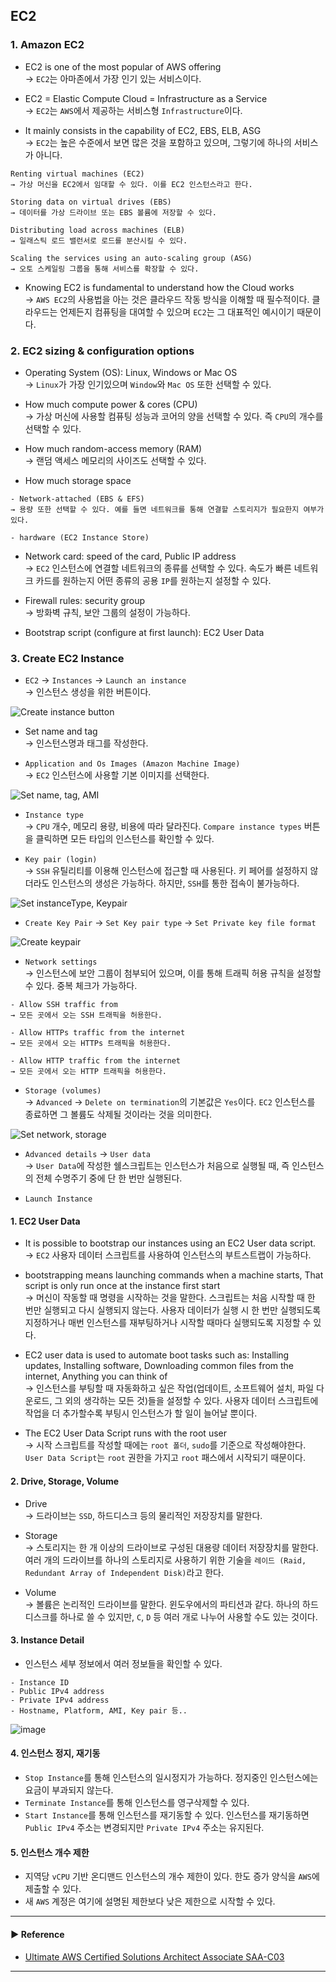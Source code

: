 ## EC2
### 1. Amazon EC2
- EC2 is one of the most popular of AWS offering  
→ `EC2`는 아마존에서 가장 인기 있는 서비스이다. 

- EC2 = Elastic Compute Cloud = Infrastructure as a Service  
→ `EC2`는 `AWS`에서 제공하는 서비스형 `Infrastructure`이다.

- It mainly consists in the capability of EC2, EBS, ELB, ASG  
→ `EC2`는 높은 수준에서 보면 많은 것을 포함하고 있으며, 그렇기에 하나의 서비스가 아니다. 
~~~
Renting virtual machines (EC2)
→ 가상 머신을 EC2에서 임대할 수 있다. 이를 EC2 인스턴스라고 한다.

Storing data on virtual drives (EBS)
→ 데이터를 가상 드라이브 또는 EBS 볼륨에 저장할 수 있다.

Distributing load across machines (ELB)
→ 일래스틱 로드 밸런서로 로드를 분산시킬 수 있다.

Scaling the services using an auto-scaling group (ASG)
→ 오토 스케일링 그룹을 통해 서비스를 확장할 수 있다.
~~~  

- Knowing EC2 is fundamental to understand how the Cloud works  
→ `AWS EC2`의 사용법을 아는 것은 클라우드 작동 방식을 이해할 때 필수적이다. 클라우드는 언제든지 컴퓨팅을 대여할 수 있으며 `EC2`는 그 대표적인 예시이기 때문이다.

### 2. EC2 sizing & configuration options
- Operating System (OS): Linux, Windows or Mac OS  
→ `Linux`가 가장 인기있으며 `Window`와 `Mac OS` 또한 선택할 수 있다.

- How much compute power & cores (CPU)  
→ 가상 머신에 사용할 컴퓨팅 성능과 코어의 양을 선택할 수 있다. 즉 `CPU`의 개수를 선택할 수 있다.

- How much random-access memory (RAM)  
→ 랜덤 액세스 메모리의 사이즈도 선택할 수 있다.

- How much storage space
~~~
- Network-attached (EBS & EFS)
→ 용량 또한 선택할 수 있다. 예를 들면 네트워크를 통해 연결할 스토리지가 필요한지 여부가 있다.

- hardware (EC2 Instance Store)
~~~

- Network card: speed of the card, Public IP address  
→ `EC2` 인스턴스에 연결할 네트워크의 종류를 선택할 수 있다. 속도가 빠른 네트워크 카드를 원하는지 어떤 종류의 공용 `IP`를 원하는지 설정할 수 있다.

- Firewall rules: security group  
→ 방화벽 규칙, 보안 그룹의 설정이 가능하다.

- Bootstrap script (configure at first launch): EC2 User Data

### 3. Create EC2 Instance
- `EC2` → `Instances` → `Launch an instance`  
→ 인스턴스 생성을 위한 버튼이다.

![Create instance button](https://user-images.githubusercontent.com/97398071/229365921-a4eda42b-2682-4006-909d-954faf6c7510.png)

- Set name and tag  
→ 인스턴스명과 태그를 작성한다.

- `Application and Os Images (Amazon Machine Image)`  
→ `EC2` 인스턴스에 사용할 기본 이미지를 선택한다.

![Set name, tag, AMI](https://user-images.githubusercontent.com/97398071/229365918-745e675d-e506-40b8-82c8-6e9dba2e8021.png)

- `Instance type`  
→ `CPU` 개수, 메모리 용량, 비용에 따라 달라진다. `Compare instance types` 버튼을 클릭하면 모든 타입의 인스턴스를 확인할 수 있다.

- `Key pair (login)`  
→ `SSH` 유틸리티를 이용해 인스턴스에 접근할 때 사용된다. 키 페어를 설정하지 않더라도 인스턴스의 생성은 가능하다. 하지만, `SSH`를 통한 접속이 불가능하다.

![Set instanceType, Keypair](https://user-images.githubusercontent.com/97398071/229365919-d96cb2da-ae60-45a3-880a-083485b6ceb7.png)

- `Create Key Pair` → `Set Key pair type` → `Set Private key file format`

![Create keypair](https://user-images.githubusercontent.com/97398071/229365920-da11d8ef-84fe-4769-afbd-a1612976c74c.png)

- `Network settings`  
→ 인스턴스에 보안 그룹이 첨부되어 있으며, 이를 통해 트래픽 허용 규칙을 설정할 수 있다. 중복 체크가 가능하다.
~~~
- Allow SSH traffic from
→ 모든 곳에서 오는 SSH 트래픽을 허용한다.

- Allow HTTPs traffic from the internet
→ 모든 곳에서 오는 HTTPs 트래픽을 허용한다.

- Allow HTTP traffic from the internet
→ 모든 곳에서 오는 HTTP 트래픽을 허용한다.
~~~

- `Storage (volumes)`  
→ `Advanced` → `Delete on termination`의 기본값은 `Yes`이다. `EC2` 인스턴스를 종료하면 그 볼륨도 삭제될 것이라는 것을 의미한다.

![Set network, storage](https://user-images.githubusercontent.com/97398071/229365917-55574eef-17c9-42f3-b610-926988bf2afc.png)

- `Advanced details` → `User data`  
→ `User Data`에 작성한 쉘스크립트는 인스턴스가 처음으로 실행될 때, 즉 인스턴스의 전체 수명주기 중에 단 한 번만 실행된다. 

- `Launch Instance`

#### 1. EC2 User Data
- It is possible to bootstrap our instances using an EC2 User data script.  
→ `EC2` 사용자 데이터 스크립트를 사용하여 인스턴스의 부트스트랩이 가능하다.

- bootstrapping means launching commands when a machine starts, That script is only run once at the instance first start  
→ 머신이 작동할 때 명령을 시작하는 것을 말한다. 스크립트는 처음 시작할 때 한 번만 실행되고 다시 실행되지 않는다. 사용자 데이터가 실행 시 한 번만 실행되도록 지정하거나 매번 인스턴스를 재부팅하거나 시작할 때마다 실행되도록 지정할 수 있다.

- EC2 user data is used to automate boot tasks such as: Installing updates, Installing software, Downloading common files from the internet, Anything you can think of  
→ 인스턴스를 부팅할 때 자동화하고 싶은 작업(업데이트, 소프트웨어 설치, 파일 다운로드, 그 외의 생각하는 모든 것)들을 설정할 수 있다. 사용자 데이터 스크립트에 작업을 더 추가할수록 부팅시 인스턴스가 할 일이 늘어날 뿐이다.

- The EC2 User Data Script runs with the root user  
→ 시작 스크립트를 작성할 때에는 `root 폴더`, `sudo`를 기준으로 작성해야한다. `User Data Script`는 `root` 권한을 가지고 `root` 패스에서 시작되기 때문이다.

#### 2. Drive, Storage, Volume
- Drive  
→ 드라이브는 `SSD`, 하드디스크 등의 물리적인 저장장치를 말한다.

- Storage  
→ 스토리지는 한 개 이상의 드라이브로 구성된 대용량 데이터 저장장치를 말한다. 여러 개의 드라이브를 하나의 스토리지로 사용하기 위한 기술을 `레이드 (Raid, Redundant Array of Independent Disk)`라고 한다.

- Volume  
→ 볼륨은 논리적인 드라이브를 말한다. 윈도우에서의 파티션과 같다. 하나의 하드디스크를 하나로 쓸 수 있지만, `C`, `D` 등 여러 개로 나누어 사용할 수도 있는 것이다.

#### 3. Instance Detail
- 인스턴스 세부 정보에서 여러 정보들을 확인할 수 있다.
~~~
- Instance ID  
- Public IPv4 address 
- Private IPv4 address
- Hostname, Platform, AMI, Key pair 등..
~~~

![image](https://github.com/sanguk2794/AWS/assets/97398071/6705f537-f494-4546-986a-e822506886dc)

#### 4. 인스턴스 정지, 재기동
- `Stop Instance`를 통해 인스턴스의 일시정지가 가능하다. 정지중인 인스턴스에는 요금이 부과되지 않는다.
- `Terminate Instance`를 통해 인스턴스를 영구삭제할 수 있다.
- `Start Instance`를 통해 인스턴스를 재기동할 수 있다. 인스턴스를 재기동하면 `Public IPv4` 주소는 변경되지만 `Private IPv4` 주소는 유지된다.

#### 5. 인스턴스 개수 제한
- 지역당 `vCPU` 기반 온디맨드 인스턴스의 개수 제한이 있다. 한도 증가 양식을 `AWS`에 제출할 수 있다.
- 새 `AWS` 계정은 여기에 설명된 제한보다 낮은 제한으로 시작할 수 있다.

---
#### ▶ Reference
- [Ultimate AWS Certified Solutions Architect Associate SAA-C03](https://www.udemy.com/course/aws-certified-solutions-architect-associate-saa-c03/)
---
